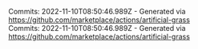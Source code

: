 Commits: 2022-11-10T08:50:46.989Z - Generated via https://github.com/marketplace/actions/artificial-grass
<br>
Commits: 2022-11-10T08:50:46.989Z - Generated via https://github.com/marketplace/actions/artificial-grass
<br>
